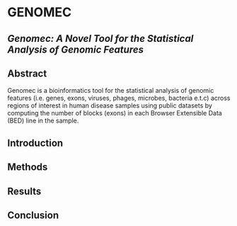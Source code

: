 # GENOMEC
## <i>Genomec: A Novel Tool for the Statistical Analysis of Genomic Features</i>
## Abstract
Genomec is a bioinformatics tool for the statistical analysis of genomic features (i.e. genes, exons, viruses, phages, microbes, bacteria e.t.c)
 across regions of interest in human disease samples using public datasets by computing the number of blocks (exons) 
in each Browser Extensible Data (BED) line in the sample.

## Introduction


## Methods


## Results


## Conclusion
